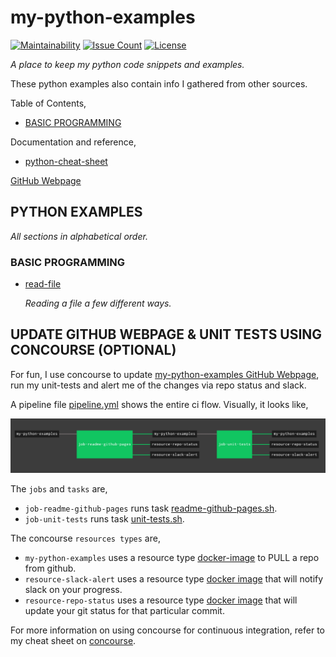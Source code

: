 # my-python-examples

[![Maintainability](https://api.codeclimate.com/v1/badges/34f7798c66ab9207ea80/maintainability)](https://codeclimate.com/github/JeffDeCola/my-python-examples/maintainability)
[![Issue Count](https://codeclimate.com/github/JeffDeCola/my-python-examples/badges/issue_count.svg)](https://codeclimate.com/github/JeffDeCola/my-python-examples/issues)
[![License](http://img.shields.io/:license-mit-blue.svg)](http://jeffdecola.mit-license.org)

_A place to keep my python code snippets and examples._

These python examples also contain info I gathered from other sources.

Table of Contents,

* [BASIC PROGRAMMING](https://github.com/JeffDeCola/my-python-examples#basic-programming)

Documentation and reference,

* [python-cheat-sheet](https://github.com/JeffDeCola/my-cheat-sheets/tree/master/software/development/languages/python-cheat-sheet)

[GitHub Webpage](https://jeffdecola.github.io/my-python-examples/)

## PYTHON EXAMPLES

_All sections in alphabetical order._

### BASIC PROGRAMMING

* [read-file](https://github.com/JeffDeCola/my-python-examples/tree/master/basic-programming/read-file)

  _Reading a file a few different ways._

## UPDATE GITHUB WEBPAGE & UNIT TESTS USING CONCOURSE (OPTIONAL)

For fun, I use concourse to  update
[my-python-examples GitHub Webpage](https://jeffdecola.github.io/my-python-examples/),
run my unit-tests and alert me of the changes via repo status and slack.

A pipeline file [pipeline.yml](https://github.com/JeffDeCola/my-python-examples/tree/master/ci/pipeline.yml)
shows the entire ci flow. Visually, it looks like,

![IMAGE - my-python-examples concourse ci pipeline - IMAGE](docs/pics/my-python-examples-pipeline.jpg)

The `jobs` and `tasks` are,

* `job-readme-github-pages` runs task
  [readme-github-pages.sh](https://github.com/JeffDeCola/my-python-examples/tree/master/ci/scripts/readme-github-pages.sh).
* `job-unit-tests` runs task
  [unit-tests.sh](https://github.com/JeffDeCola/my-python-examples/tree/master/ci/scripts/unit-tests.sh).

The concourse `resources types` are,

* `my-python-examples` uses a resource type
  [docker-image](https://hub.docker.com/r/concourse/git-resource/)
  to PULL a repo from github.
* `resource-slack-alert` uses a resource type
  [docker image](https://hub.docker.com/r/cfcommunity/slack-notification-resource)
  that will notify slack on your progress.
* `resource-repo-status` uses a resource type
  [docker image](https://hub.docker.com/r/dpb587/github-status-resource)
  that will update your git status for that particular commit.

For more information on using concourse for continuous integration,
refer to my cheat sheet on [concourse](https://github.com/JeffDeCola/my-cheat-sheets/tree/master/software/operations-tools/continuous-integration-continuous-deployment/concourse-cheat-sheet).
